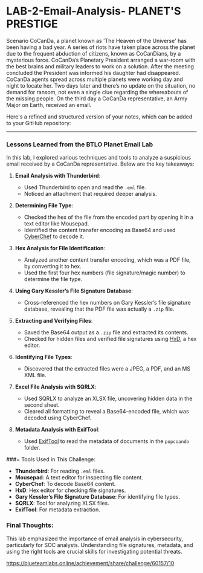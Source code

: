 # LAB-2-Email-Analysis- PLANET'S PRESTIGE

Scenario
CoCanDa, a planet known as 'The Heaven of the Universe' has been having a bad year. A series of riots have taken place across the planet due to the frequent abduction of citizens, known as CoCanDians, by a mysterious force. CoCanDa’s Planetary President arranged a war-room with the best brains and military leaders to work on a solution. After the meeting concluded the President was informed his daughter had disappeared. CoCanDa agents spread across multiple planets were working day and night to locate her. Two days later and there’s no update on the situation, no demand for ransom, not even a single clue regarding the whereabouts of the missing people. On the third day a CoCanDa representative, an Army Major on Earth, received an email.

Here's a refined and structured version of your notes, which can be added to your GitHub repository:

---

### Lessons Learned from the BTLO Planet Email Lab

In this lab, I explored various techniques and tools to analyze a suspicious email received by a CoCanDa representative. Below are the key takeaways:

1. **Email Analysis with Thunderbird**:
   - Used Thunderbird to open and read the `.eml` file.
   - Noticed an attachment that required deeper analysis.

2. **Determining File Type**:
   - Checked the hex of the file from the encoded part by opening it in a text editor like Mousepad.
   - Identified the content transfer encoding as Base64 and used [CyberChef](https://gchq.github.io/CyberChef/) to decode it.

3. **Hex Analysis for File Identification**:
   - Analyzed another content transfer encoding, which was a PDF file, by converting it to hex.
   - Used the first four hex numbers (file signature/magic number) to determine the file type.

4. **Using Gary Kessler’s File Signature Database**:
   - Cross-referenced the hex numbers on Gary Kessler’s file signature database, revealing that the PDF file was actually a `.zip` file.

5. **Extracting and Verifying Files**:
   - Saved the Base64 output as a `.zip` file and extracted its contents.
   - Checked for hidden files and verified file signatures using [HxD](https://mh-nexus.de/en/hxd/), a hex editor.

6. **Identifying File Types**:
   - Discovered that the extracted files were a JPEG, a PDF, and an MS XML file.

7. **Excel File Analysis with SQRLX**:
   - Used SQRLX to analyze an XLSX file, uncovering hidden data in the second sheet.
   - Cleared all formatting to reveal a Base64-encoded file, which was decoded using CyberChef.

8. **Metadata Analysis with ExifTool**:
   - Used [ExifTool](https://exiftool.org/) to read the metadata of documents in the `popcoando` folder.

###= Tools Used in This Challenge:
- **Thunderbird**: For reading `.eml` files.
- **Mousepad**: A text editor for inspecting file content.
- **CyberChef**: To decode Base64 content.
- **HxD**: Hex editor for checking file signatures.
- **Gary Kessler’s File Signature Database**: For identifying file types.
- **SQRLX**: Tool for analyzing XLSX files.
- **ExifTool**: For metadata extraction.

### Final Thoughts:
This lab emphasized the importance of email analysis in cybersecurity, particularly for SOC analysts. Understanding file signatures, metadata, and using the right tools are crucial skills for investigating potential threats.

https://blueteamlabs.online/achievement/share/challenge/60157/10
